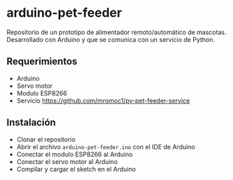 # arduino-pet-feeder
Repositorio de un prototipo de alimentador remoto/automático de mascotas. Desarrollado con Arduino y que se comunica con un servicio de Python.

## Requerimientos
- Arduino
- Servo motor
- Modulo ESP8266
- Servicio https://github.com/mromoc1/py-pet-feeder-service

## Instalación
- Clonar el repositorio
- Abrir el archivo `arduino-pet-feeder.ino` con el IDE de Arduino
- Conectar el modulo ESP8266 al Arduino
- Conectar el servo motor al Arduino
- Compilar y cargar el sketch en el Arduino